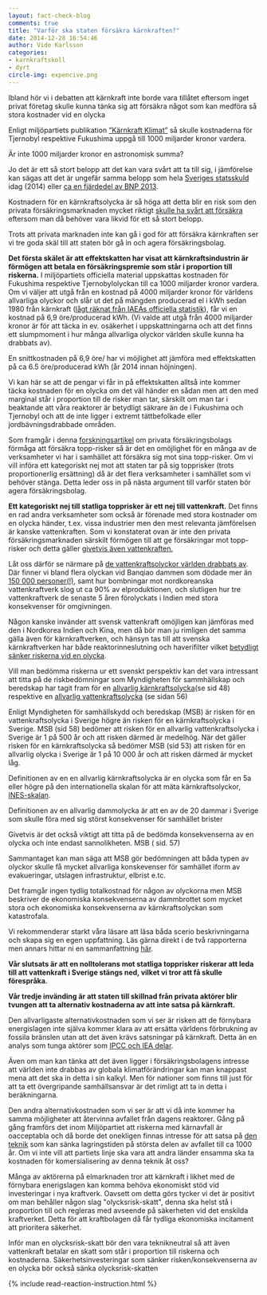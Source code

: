 ```yaml
---
layout: fact-check-blog
comments: true
title: "Varför ska staten försäkra kärnkraften?"
date: 2014-12-28 16:54:46
author: Vide Karlsson
categories:
- karnkraftskoll
- dyrt
circle-img: expencive.png
---
```

<p>Ibland hör vi i debatten att kärnkraft inte borde vara tillåtet eftersom inget privat företag skulle kunna tänka sig att försäkra något som kan medföra så stora kostnader vid en olycka</p>
<p>Enligt miljöpartiets publikation <a class="fact-check-text" href="/assets/files/karnkraft_klimat.pdf">”Kärnkraft Klimat”</a> så skulle kostnaderna för Tjernobyl respektive Fukushima uppgå till 1000 miljarder kronor vardera.<p>
<p><i class="fa fa-rocket fa-5x chapter-icon" id="rocket"></i>Är inte 1000 miljarder kronor en astronomisk summa?</p>  
<p>Jo det är ett så stort belopp att det kan vara svårt att ta till sig, i jämförelse kan sägas att det är ungefär samma belopp som hela <a href="http://www.statsskuld.com/" target="_blank"> Sveriges statsskuld</a> idag (2014) eller <a href="http://www.ekonomifakta.se/sv/Fakta/Ekonomi/Tillvaxt/BNP---Sverige/" target="_blank">ca en fjärdedel av BNP 2013</a>.</p>
<p>Kostnadern för en kärnkraftsolycka är så höga att detta blir en risk som den privata försäkringsmarknaden mycket riktigt <a href="http://radetzki.biz/rapporter/Private_arrangements_65.pdf">skulle ha svårt att försäkra</a> eftersom man då behöver vara likvid för ett så stort belopp.</p> 
<p>Trots att privata marknaden inte kan gå i god för att försäkra kärnkraften ser vi tre goda skäl till att staten bör gå in och agera försäkringsbolag.</p>
<p><i class="fa fa-bolt fa-5x chapter-icon" id="bolt"></i><b>Det första skälet är att effektskatten har visat att kärnkraftsindustrin är förmögen att betala en försäkringspremie som står i proportion till riskerna.</b> I miljöpartiets officiella material uppskattas kostnaden för Fukushima respektive Tjernobylolyckan till ca 1000 miljarder kronor vardera. Om vi väljer att utgå från en kostnad på 4000 miljarder kronor för världens allvarliga olyckor och slår ut det på mängden producerad el i kWh sedan 1980 från kärnkraft (<a href="http://www-pub.iaea.org/MTCD/publications/PDF/iaea-rds-2-30_web.pdf">lågt räknat från IAEAs officiella statistik</a>), får vi en kostnad på 6,9 öre/producerad kWh. (Vi valde att utgå från 4000 miljarder kronor är för att täcka in ev. osäkerhet i uppskattningarna och att det finns ett slumpmoment i hur många allvarliga olyckor världen skulle kunna ha drabbats av).</p>
<p> 
En snittkostnaden på 6,9 öre/ har vi möjlighet att jämföra med effektskatten på ca 6.5 öre/producerad kWh (år 2014 innan höjningen).</p>
<p>Vi kan här se att de pengar vi får in på effektskatten alltså inte kommer täcka kostnaden för en olycka om det väl händer en sådan men att den med marginal står i proportion till de risker man tar, särskilt om man tar i beaktande att våra reaktorer är betydligt säkrare än de i Fukushima och Tjernobyl och att de inte ligger i extremt tättbefolkade eller jordbävningsdrabbade områden.</p>
<p> 
<p>Som framgår i denna <a href="http://radetzki.biz/rapporter/Private_arrangements_65.pdf">forskningsartikel</a> om privata försäkringsbolags förmåga att försäkra topp-risker så är det en omöjlighet för en många av de verksamheter vi har i samhället att försäkra sig mot sina topp-risker. Om vi vill införa ett kategoriskt nej mot att staten tar på sig topprisker (trots proportionerlig ersättning) då är det flera verksamheter i samhället som vi behöver stänga. Detta leder oss in på nästa argument till varför staten bör agera försäkringsbolag.</p>
<p><i class="fa fa-tint fa-5x chapter-icon" id="expencive-tint"></i><b>Ett kategoriskt nej till statliga topprisker är ett nej till vattenkraft.</b> Det finns en rad andra verksamheter som också är förenade med stora kostnader om en olycka händer, t.ex. vissa industrier men den mest relevanta jämförelsen är kanske vattenkraften. Som vi konstaterat ovan är inte den privata försäkringsmarknaden särskilt förmögen till att ge försäkringar mot topp-risker och detta gäller <a href="http://radetzki.biz/rapporter/Private_arrangements_65.pdf">givetvis även vattenkraften.</a><p><p>Låt oss därför se närmare på <a href="https://en.wikipedia.org/wiki/List_of_hydroelectric_power_station_failures">de vattenkraftsolyckor världen drabbats av</a>. Där finner vi bland flera olyckan vid Banqiao dammen som dödade mer än <a href="http://global.britannica.com/event/Typhoon-Nina-Banqiao-dam-failure">150 000 personer(!)</a>, samt hur bombningar mot nordkoreanska vattenkraftverk slog ut ca 90% av elproduktionen, och slutligen hur tre vattenkraftverk de senaste 5 åren förolyckats i Indien med stora konsekvenser för omgivningen. </p>
<p>
Någon kanske invänder att svensk vattenkraft omöjligen kan jämföras med den i Nordkorea Indien och Kina, men då bör man ju rimligen det samma gälla även för kärnkraftverken, och hänsyn tas till att svenska kärnkraftverken har både reaktorinneslutning och haverifilter vilket <a href="http://www.stralsakerhetsmyndigheten.se/Global/Publikationer/Tidskrift/Stralsakert/stralsakert_2_3_2011.pdf">betydligt sänker riskerna vid en olycka</a>.</p>
<p>Vill man bedömma riskerna ur ett svenskt perspektiv kan det vara intressant att titta på de riskbedömningar som Myndigheten för sammhällskap och beredskap har tagit fram för en <a href="https://www.msb.se/RibData/Filer/pdf/27331.pdf">allvarlig kärnkraftsolycka</a>(se sid 48) respektive en <a href="https://www.msb.se/RibData/Filer/pdf/26561.pdf">allvarlig vattenkraftsolycka</a> (se sidan 56)</p>
<p>Enligt Myndigheten för samhällskydd och beredskap (MSB) är risken för en vattenkraftsolycka i Sverige högre än risken för en kärnkraftsolycka i Sverige. MSB (sid 58) bedömer att risken för en allvarlig vattenkraftsolycka i Sverige är 1 på 500 år och att risken därmed är medelhög. När det gäller risken för en kärnkraftsolycka så bedömer MSB (sid 53) att risken för en allvarlig olycka i Sverige är 1 på 10 000 år och att risken därmed är mycket låg.</p>
<p>Definitionen av en en allvarlig kärnkraftsolycka är en olycka som får en 5a eller högre på den internationella skalan för att mäta kärnkraftsolyckor, <a href="https://www.stralsakerhetsmyndigheten.se/start/Om-stralning/INES-skalan/">INES-skalan</a>. </p>
<p>Definitionen av en allvarlig dammolycka är att en av de 20 dammar i Sverige som skulle föra med sig störst konsekvenser för samhället brister</p>
<p>
Givetvis är det också viktigt att titta på de bedömda konsekvenserna av en olycka och inte endast sannolikheten. MSB ( sid. 57)</p>
<p>Sammantaget kan man säga att MSB gör bedömningen att båda typen av olyckor skulle få mycket allvarliga konskevenser för samhället iform av evakueringar, utslagen infrastruktur, elbrist e.tc. </p>
<p>Det framgår ingen tydlig totalkostnad för någon av olyckorna men MSB beskriver de ekonomiska konsekvenserna av dammbrottet som 
mycket stora och ekonomiska konsekvenserna av kärnkraftsolyckan som katastrofala.</p>
<p> Vi rekommenderar starkt våra läsare att läsa båda scerio beskrivningarna och skapa sig en egen uppfattning. Läs gärna direkt i de två rapporterna men annars hittar ni en sammanfattning <a href="/karnkraftskoll/msb">här</a>.
<p><b> Vår slutsats är att en nolltolerans mot statliga topprisker riskerar att leda till att vattenkraft i Sverige stängs ned, vilket vi tror att få skulle förespråka.</b></p>
<p><i class="fa fa-balance-scale fa-5x chapter-icon" id="expencive-balance"></i><b>Vår tredje invänding är att staten till skillnad från privata aktörer blir tvungen att ta alternativ kostnaderna av att inte satsa på kärnkraft.</b></p>
<p>Den allvarligaste alternativkostnaden som vi ser är risken att de förnybara energislagen inte själva kommer klara av att ersätta världens förbrukning av fossila bränslen utan att det även krävs satsningar på kärnkraft. Detta än en analys som tunga aktörer som <a href="/global/IPCC-talar-till-oss/">IPCC och IEA delar</a>.</p>
<p>Även om man kan tänka att det även ligger i försäkringsbolagens intresse att världen inte drabbas av globala klimatförändringar kan man knappast mena att det ska in detta i sin kalkyl. Men för nationer som finns till just för att ta ett övergripande samhällsansvar är det rimligt att ta in detta i beräkningarna.</p>
<p>Den andra alternativkostnaden som vi ser är att vi då inte kommer ha samma möjligheter att återvinna avfallet från dagens reaktorer. Gång på gång framförs det inom Miljöpartiet att riskerna med kärnavfall är oacceptabla och då borde det onekligen finnas intresse för att satsa på <a href="/tech/">den teknik</a> som kan sänka lagringstiden på största delen av avfallet till ca 1000 år. Om vi inte vill att partiets linje ska vara att andra länder ensamma ska ta kostnaden för komersialisering av denna teknik åt oss?</p>
<p><i class="fa fa-money fa-5x chapter-icon"></i>Många av aktörerna på elmarknaden tror att kärnkraft i likhet med de förnybara enerigslagen kan komma behöva ekonomiskt stöd vid investeringar i nya kraftverk. Oavsett om detta görs tycker vi det är positivt om man behåller någon slag "olycksrisk-skatt", denna ska helst stå i proportion till och regleras med avseende på säkerheten vid det enskilda kraftverket. Detta för att kraftbolagen då får tydliga ekonomiska incitament att prioritera säkerhet.</p>
<p>Inför man en olycksrisk-skatt bör den vara teknikneutral så att även vattenkraft betalar en skatt som står i proportion till riskerna och kostnaderna. Säkerhetsinvesteringar som sänker risken/konsekvenserna av en olycka bör också sänka olycksrisk-skatten</p>
{% include read-reaction-instruction.html %}
<!-- <p>För att hantera höga toppriskerna skulle man t.ex. kunna använda olycksrisk-skatten för att betala av på stadsskulden samt gå samman med andra kärnkraftsländer med hög säkerhetsmedvetenhet och dela riskerna så att slaget mot det enskilda landet blir mindre vid en allvarlig olycka.</p> -->
